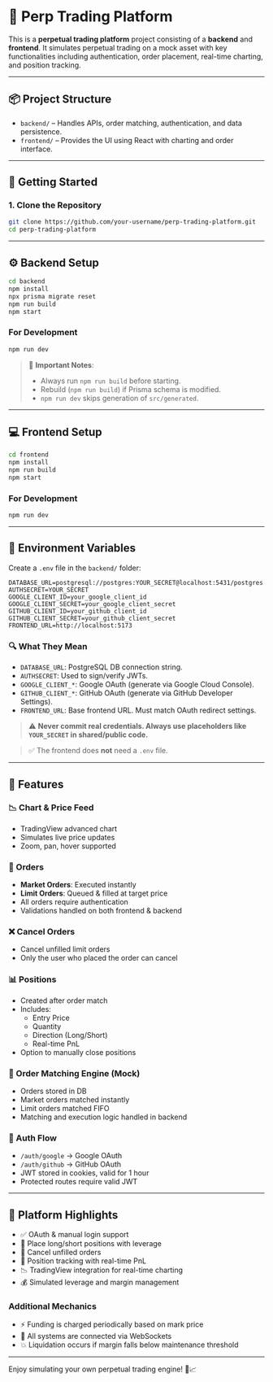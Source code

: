 # 🧾 Perp Trading Platform

This is a **perpetual trading platform** project consisting of a **backend** and **frontend**. It simulates perpetual trading on a mock asset with key functionalities including authentication, order placement, real-time charting, and position tracking.

---

## 📦 Project Structure

-   `backend/` – Handles APIs, order matching, authentication, and data persistence.
-   `frontend/` – Provides the UI using React with charting and order interface.

---

## 🚀 Getting Started

### 1. Clone the Repository

```bash
git clone https://github.com/your-username/perp-trading-platform.git
cd perp-trading-platform
```

---

## ⚙️ Backend Setup

```bash
cd backend
npm install
npx prisma migrate reset
npm run build
npm start
```

### For Development

```bash
npm run dev
```

> 🔁 **Important Notes**:
>
> -   Always run `npm run build` before starting.
> -   Rebuild (`npm run build`) if Prisma schema is modified.
> -   `npm run dev` skips generation of `src/generated`.

---

## 💻 Frontend Setup

```bash
cd frontend
npm install
npm run build
npm start
```

### For Development

```bash
npm run dev
```

---

## 🔐 Environment Variables

Create a `.env` file in the `backend/` folder:

```env
DATABASE_URL=postgresql://postgres:YOUR_SECRET@localhost:5431/postgres
AUTHSECRET=YOUR_SECRET
GOOGLE_CLIENT_ID=your_google_client_id
GOOGLE_CLIENT_SECRET=your_google_client_secret
GITHUB_CLIENT_ID=your_github_client_id
GITHUB_CLIENT_SECRET=your_github_client_secret
FRONTEND_URL=http://localhost:5173
```

### 🔍 What They Mean

-   `DATABASE_URL`: PostgreSQL DB connection string.
-   `AUTHSECRET`: Used to sign/verify JWTs.
-   `GOOGLE_CLIENT_*`: Google OAuth (generate via Google Cloud Console).
-   `GITHUB_CLIENT_*`: GitHub OAuth (generate via GitHub Developer Settings).
-   `FRONTEND_URL`: Base frontend URL. Must match OAuth redirect settings.

> ⚠️ **Never commit real credentials. Always use placeholders like `YOUR_SECRET` in shared/public code.**

> ✅ The frontend does **not** need a `.env` file.

---

## 🌟 Features

### 📉 Chart & Price Feed

-   TradingView advanced chart
-   Simulates live price updates
-   Zoom, pan, hover supported

### 🛒 Orders

-   **Market Orders**: Executed instantly
-   **Limit Orders**: Queued & filled at target price
-   All orders require authentication
-   Validations handled on both frontend & backend

### ❌ Cancel Orders

-   Cancel unfilled limit orders
-   Only the user who placed the order can cancel

### 📊 Positions

-   Created after order match
-   Includes:
    -   Entry Price
    -   Quantity
    -   Direction (Long/Short)
    -   Real-time PnL
-   Option to manually close positions

### 🔁 Order Matching Engine (Mock)

-   Orders stored in DB
-   Market orders matched instantly
-   Limit orders matched FIFO
-   Matching and execution logic handled in backend

### 👤 Auth Flow

-   `/auth/google` → Google OAuth
-   `/auth/github` → GitHub OAuth
-   JWT stored in cookies, valid for 1 hour
-   Protected routes require valid JWT

---

## 📌 Platform Highlights

-   ✅ OAuth & manual login support
-   📄 Place long/short positions with leverage
-   🔁 Cancel unfilled orders
-   💼 Position tracking with real-time PnL
-   📉 TradingView integration for real-time charting
-   💰 Simulated leverage and margin management

### Additional Mechanics

-   ⚡ Funding is charged periodically based on mark price
-   🔌 All systems are connected via WebSockets
-   💥 Liquidation occurs if margin falls below maintenance threshold

---

Enjoy simulating your own perpetual trading engine! 🔂📈
